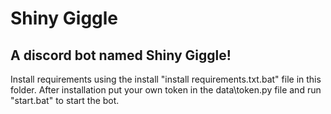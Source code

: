 # Shiny Giggle

## A discord bot named Shiny Giggle!


Install requirements using the install "install requirements.txt.bat" file in this folder.
After installation put your own token in the data\token.py file and run "start.bat" to start the bot.